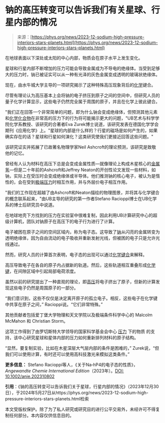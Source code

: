 <!--yml

类别：未分类

日期：2024年05月27日 14:27:11

-->

# 钠的高压转变可以告诉我们有关星球、行星内部的情况

> 来源：[https://phys.org/news/2023-12-sodium-high-pressure-interiors-stars-planets.html](https://phys.org/news/2023-12-sodium-high-pressure-interiors-stars-planets.html)

在地球表面以下深处或太阳的中心内部，物质会在原子水平上发生变化。

星球和行星内部不断增加的压力可能会导致金属成为不导电的绝缘体。当受到足够大的压力时，钠已被证实可以从一种有光泽的灰色金属变成透明的玻璃状绝缘体。

现在，由水牛城大学主导的一项研究揭示了这种特殊高压现象背后的[化学](https://phys.org/tags/chemical/)键合。

尽管有理论认为高压基本上会将钠的电子挤压到原子之间的空间中，但研究人员的量子化学计算显示，这些电子仍然完全属于周围的原子，并且在化学上彼此键合。

"我们正在回答一个非常简单的问题，即为什么钠会变成绝缘体，但预测其他元素和[化学化合物](https://phys.org/tags/chemical+compounds/)在非常高的压力下的行为将可能揭示更大的问题，"UB艺术与科学学院化学系教授、该研究的合著者Eva Zurek博士说道，该研究发表在德国化学学会期刊《应用化学》上。"星球的内部是什么样的？行星的磁场是如何产生的，如果确实存在的话？星球和行星如何演化？这类研究使我们更接近回答这些问题。"

该研究证实并拓展了已故著名物理学家Neil Ashcroft的理论预测，该研究是致敬他的记忆。

曾经有人认为材料在高压下总是会变成金属性质—就像理论上构成木星核心的[金属氢](https://phys.org/tags/metallic+hydrogen/)—但是二十年前的Ashcroft和Jeffrey Neaton的开创性论文发现一些材料，如钠，实际上在受压时会变成绝缘体或半导体。他们推测钠的核心电子，被认为是惰性的，会在受到[极端压力](https://phys.org/tags/extreme+pressure/)时相互作用，并与外层价电子相互作用。

"我们的工作现在超越了由Ashcroft和Neaton描绘的物理图景，并将其与化学键合的概念联系起来，"由UB主导的研究的第一作者Stefano Racioppi博士在UB化学系的博士后研究员中说道。

在地球地壳下方找到的压力在实验室中很难复制，因此利用UB计算研究中心的超级计算机，团队对钠原子在高压下的电子行为进行了计算。

电子被困在原子之间的空间区域内，称为电子态。这导致了[钠](https://phys.org/tags/sodium/)从闪亮的金属转变为透明绝缘体，因为自由流动的电子吸收并重新发射光线，但被困的电子只是允许光线通过。

然而，研究人员的计算首次表明，电子态的出现可以通过[化学键合](https://phys.org/tags/chemical+bonding/)来解释。

高压导致电子在各自的原子内占据新的轨道。然后，这些轨道相互重叠形成[化学键](https://phys.org/tags/chemical+bonds/)，在间隙区域中引起局部电荷浓度。

虽然以前的研究提出了一种直观的理论，即[高压](https://phys.org/tags/high+pressure/)将电子挤出了原子，但新的计算发现这些电子仍然是周围原子的一部分。

“我们意识到，这些不仅仅是决定离开原子的孤立电子。相反，这些电子在化学键中共享在原子之间，” Racioppi说。“它们非常特殊。”

其他贡献者包括爱丁堡大学物理和天文学院以及极端条件科学中心的 Malcolm McMahon 和 Christian Storm。

这项工作得到了由罗切斯特大学领导的国家科学基金会中心 [压力](https://phys.org/tags/pressure/) 下的物质 的支持，该中心研究星球和星体内部的压力如何重新排列材料的原子结构。

“显然，要复制实验，比如在木星深层大气层内部的条件是困难的，” Zurek说，“但我们可以使用计算，有时还可以使用高科技激光来模拟这类条件。”

**更多信息：** Stefano Racioppi等人，《关于Na‐hP4的电子态的性质》，*Angewandte Chemie International Edition*（2023年）。[DOI: 10.1002/anie.202310802](https://dx.doi.org/10.1002/anie.202310802)

**引用**：《钠的高压转变可以告诉我们关于星球，行星内部的情况》（2023年12月30日），于2024年5月27日从https://phys.org/news/2023-12-sodium-high-pressure-interiors-stars-planets.html检索

本文受版权保护。除了为了私人研究或研究目的进行公平交易外，未经许可不得复制任何部分。本内容仅供信息目的。
